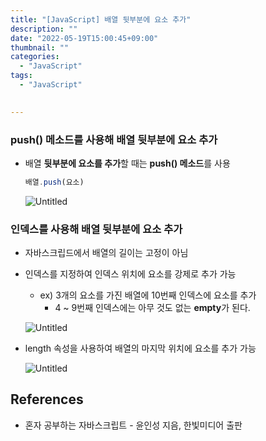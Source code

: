 ```yaml
---
title: "[JavaScript] 배열 뒷부분에 요소 추가"
description: ""
date: "2022-05-19T15:00:45+09:00"
thumbnail: ""
categories:
  - "JavaScript"
tags:
  - "JavaScript"
 

---
```

<!--more-->

### push() 메소드를 사용해 배열 뒷부분에 요소 추가

- 배열 **뒷부분에 요소를 추가**할 때는 **push() 메소드**를 사용
    
    ```jsx
    배열.push(요소)
    ```
    
    ![Untitled](/images/lang_javascript/study/JavaScript_배열_뒷부분에_요소_추가/Untitled.png)
    

### 인덱스를 사용해 배열 뒷부분에 요소 추가

- 자바스크립드에서 배열의 길이는 고정이 아님
- 인덱스를 지정하여 인덱스 위치에 요소를 강제로 추가 가능
    - ex) 3개의 요소를 가진 배열에 10번째 인덱스에 요소를 추가
        - 4 ~ 9번째 인덱스에는 아무 것도 없는 **empty**가 된다.
    
    ![Untitled](/images/lang_javascript/study/JavaScript_배열_뒷부분에_요소_추가/Untitled%201.png)
    
- length 속성을 사용하여 배열의 마지막 위치에 요소를 추가 가능
    
    ![Untitled](/images/lang_javascript/study/JavaScript_배열_뒷부분에_요소_추가/Untitled%202.png)
    

## References

- 혼자 공부하는 자바스크립트 - 윤인성 지음, 한빛미디어 출판